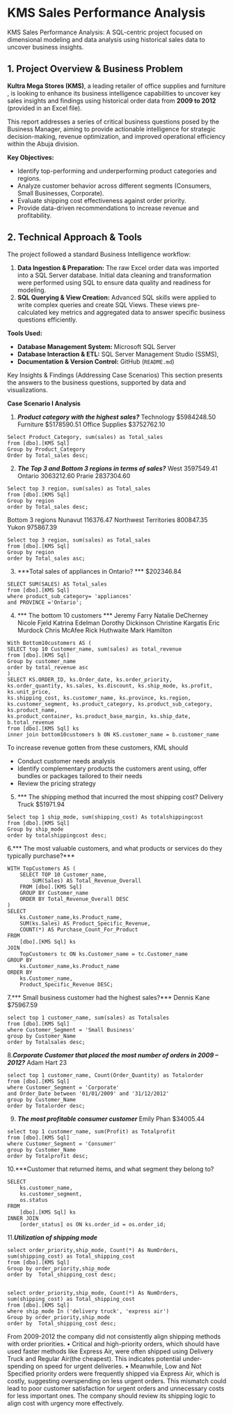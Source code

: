 # KMS Sales Performance Analysis 
KMS Sales Performance Analysis: A SQL-centric project focused on dimensional modeling and data analysis using historical sales data to uncover business insights. 


## 1. Project Overview & Business Problem

**Kultra Mega Stores (KMS)**, a leading retailer of office supplies and furniture , is looking to enhance its business intelligence capabilities to uncover key sales insights and findings using historical order data from **2009 to 2012** (provided in an Excel file).

This report addresses a series of critical business questions posed by the Business Manager, aiming to provide actionable intelligence for strategic decision-making, revenue optimization, and improved operational efficiency within the Abuja division.

**Key Objectives:**
* Identify top-performing and underperforming product categories and regions.
* Analyze customer behavior across different segments (Consumers, Small Businesses, Corporate).
* Evaluate shipping cost effectiveness against order priority.
* Provide data-driven recommendations to increase revenue and profitability.

## 2. Technical Approach & Tools

The project followed a standard Business Intelligence workflow:

1.  **Data Ingestion & Preparation:** The raw Excel order data was imported into a SQL Server database. Initial data cleaning and transformation were performed using SQL to ensure data quality and readiness for modeling.
2.  **SQL Querying & View Creation:** Advanced SQL skills were applied to write complex queries and create SQL Views. These views pre-calculated key metrics and aggregated data to answer specific business questions efficiently.


**Tools Used:**
* **Database Management System:** Microsoft SQL Server
* **Database Interaction & ETL:** SQL Server Management Studio (SSMS), 
* **Documentation & Version Control:** GitHub (`README.md`)

 Key Insights & Findings (Addressing Case Scenarios)
This section presents the answers to the business questions, supported by data and visualizations.

**Case Scenario I Analysis**

1. ***Product category with the highest sales?***
Technology	$5984248.50
Furniture	$5178590.51
Office Supplies	$3752762.10
 ```  
Select Product_Category, sum(sales) as Total_sales
from [dbo].[KMS Sql]
Group by Product_Category
Order by Total_sales desc;
```
2. ***The Top 3 and Bottom 3 regions in terms of sales?***
West	3597549.41
Ontario	3063212.60
Prarie	2837304.60  
```
Select top 3 region, sum(sales) as Total_sales
from [dbo].[KMS Sql]
Group by region
order by Total_sales desc;
```
Bottom 3 regions
Nunavut	116376.47
Northwest Territories	800847.35
Yukon	975867.39
```
Select top 3 region, sum(sales) as Total_sales
from [dbo].[KMS Sql]
Group by region
order by Total_sales asc;
```
3. ***Total sales of appliances in Ontario? ***
$202346.84
```
SELECT SUM(SALES) AS Total_sales
from [dbo].[KMS Sql]
where product_sub_category= 'appliances'
and PROVINCE ='Ontario';
```
4. *** The bottom 10 customers ***
Jeremy Farry
Natalie DeCherney
Nicole Fjeld
Katrina Edelman
Dorothy Dickinson
Christine Kargatis
Eric Murdock
Chris McAfee
Rick Huthwaite
Mark Hamilton   
```
With Bottom10customers AS (
SELECT top 10 Customer_name, sum(sales) as total_revenue
from [dbo].[KMS Sql]
Group by customer_name
order by total_revenue asc
)
SELECT KS.ORDER_ID, ks.Order_date, ks.order_priority, ks.order_quantity, ks.sales, ks.discount, ks.ship_mode, ks.profit, ks.unit_price, 
ks.shipping_cost, ks.customer_name, ks.province, ks.region, ks.customer_segment, ks.product_category, ks.product_sub_category, ks.product_name,
ks.product_container, ks.product_base_margin, ks.ship_date, b.total_revenue
from [dbo].[KMS Sql] ks
inner join bottom10customers b ON KS.customer_name = b.customer_name
```
To increase revenue gotten from these customers, KML should 
 - Conduct customer needs analysis
 - Identify complementary products the customers arent using, offer bundles or packages tailored to their needs
 - Review the pricing strategy
   
5. *** The shipping method that incurred the most shipping cost?
Delivery Truck	$51971.94
```
Select top 1 ship_mode, sum(shipping_cost) As totalshippingcost
from [dbo].[KMS Sql]
Group by ship_mode
order by totalshippingcost desc;
```
6.*** The most valuable customers, and what products or services do they typically purchase?***

```
WITH TopCustomers AS (
    SELECT TOP 10 Customer_name,
        SUM(Sales) AS Total_Revenue_Overall 
    FROM [dbo].[KMS Sql]
    GROUP BY Customer_name
    ORDER BY Total_Revenue_Overall DESC
)
SELECT
    ks.Customer_name,ks.Product_name,
    SUM(ks.Sales) AS Product_Specific_Revenue, 
    COUNT(*) AS Purchase_Count_For_Product 
FROM
    [dbo].[KMS Sql] ks
JOIN
    TopCustomers tc ON ks.Customer_name = tc.Customer_name 
GROUP BY
    ks.Customer_name,ks.Product_name
ORDER BY
    ks.Customer_name,
    Product_Specific_Revenue DESC;
```
7.*** Small business customer had the highest sales?***
Dennis Kane	$75967.59
```
select top 1 customer_name, sum(sales) as Totalsales
from [dbo].[KMS Sql]
where Customer_Segment = 'Small Business'
group by Customer_Name
order by Totalsales desc;
```
8.***Corporate Customer that placed the most number of orders in 2009 – 2012?***
Adam Hart	23
```
select top 1 customer_name, Count(Order_Quantity) as Totalorder
from [dbo].[KMS Sql]
where Customer_Segment = 'Corporate'
and Order_Date between '01/01/2009' and '31/12/2012'
group by Customer_Name
order by Totalorder desc;
```
9. ***The most profitable consumer customer***
Emily Phan	$34005.44
```
select top 1 customer_name, sum(Profit) as Totalprofit
from [dbo].[KMS Sql]
where Customer_Segment = 'Consumer'
group by Customer_Name
order by Totalprofit desc;
```
10.***Customer that returned items, and what segment they belong to?
```
SELECT
    ks.customer_name,
    ks.customer_segment, 
    os.status   
FROM
    [dbo].[KMS Sql] ks  
INNER JOIN
    [order_status] os ON ks.order_id = os.order_id;
```
11.***Utilization of shipping mode***

```
select order_priority,ship_mode, Count(*) As NumOrders,
sum(shipping_cost) as Total_shipping_cost
from [dbo].[KMS Sql]
Group by order_priority,ship_mode
order by  Total_shipping_cost desc;


select order_priority,ship_mode, Count(*) As NumOrders,
sum(shipping_cost) as Total_shipping_cost
from [dbo].[KMS Sql]
where ship_mode In ('delivery truck', 'express air')
Group by order_priority,ship_mode
order by  Total_shipping_cost desc;
```
From 2009-2012 the company did not consistently align shipping methods with order priorities.
•	Critical and high-priority orders, which should have used faster methods like Express Air, were often shipped using Delivery Truck and Regular Air(the cheapest). This indicates potential under-spending on speed for urgent deliveries.
•	Meanwhile, Low and Not Specified priority orders were frequently shipped via Express Air, which is costly, suggesting overspending on less urgent orders.
This mismatch could lead to poor customer satisfaction for urgent orders and unnecessary costs for less important ones. The company should review its shipping logic to align cost with urgency more effectively.


